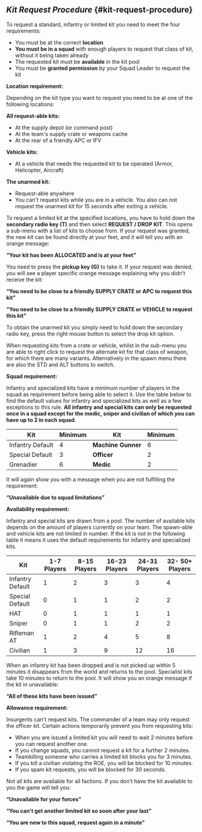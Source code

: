 ## _Kit Request Procedure_ {#kit-request-procedure}

To request a standard, infantry or limited kit you need to meet the four requirements:

*   You must be at the correct **location**
*   **You must be in a squad** with enough players to request that class of kit, without it being taken already
*   The requested kit must be **available** in the kit pool
*   You must be **granted permission** by your Squad Leader to request the kit

**Location requirement:**

Depending on the kit type you want to request you need to be at one of the following locations:

**All request-able kits:**

*   At the supply depot (or command post)
*   At the team&#039;s supply crate or weapons cache
*   At the rear of a friendly APC or IFV

**Vehicle kits:**

*   At a vehicle that needs the requested kit to be operated (Armor, Helicopter, Aircraft)

**The unarmed kit:**

*   Request-able anywhere
*   You can&#039;t request kits while you are in a vehicle. You also can not request the unarmed kit for 15 seconds after exiting a vehicle.

To request a limited kit at the specified locations, you have to hold down the **secondary radio key (T)** and then select **REQUEST / DROP KIT**. This opens a sub-menu with a list of kits to choose from. If your request was granted, the new kit can be found directly at your feet, and it will tell you with an orange message:

**“Your kit has been ALLOCATED and is at your feet”**

You need to press the **pickup key (G)** to take it. If your request was denied, you will see a player specific orange message explaining why you didn’t receive the kit:

**“You need to be close to a friendly SUPPLY CRATE or APC to request this kit”**

**“You need to be close to a friendly SUPPLY CRATE or VEHICLE to request this kit”**

To obtain the unarmed kit you simply need to hold down the secondary radio key, press the right mouse button to select the drop kit option.

When requesting kits from a crate or vehicle, whilst in the sub-menu you are able to right click to request the alternate kit for that class of weapon, for which there are many variants. Alternatively in the spawn menu there are also the STD and ALT buttons to switch.

**Squad requirement:**

Infantry and specialized kits have a minimum number of players in the squad as requirement before being able to select it. Use the table below to find the default values for infantry and specialized kits as well as a few exceptions to this rule. **All infantry and special kits can only be requested once in a squad except for the medic, sniper and civilian of which you can have up to 2 in each squad.**

| Kit | Minimum | Kit | Minimum |
| --- | --- | --- | --- |
| Infantry Default | 4 | **Machine Gunner** | 6 |
| Special Default | 3 | **Officer** | 2 |
| Grenadier | 6 | **Medic** | 2 |

It will again show you with a message when you are not fulfilling the requirement:

**“Unavailable due to squad limitations”**

**Availability requirement:**

Infantry and special kits are drawn from a pool. The number of available kits depends on the amount of players currently on your team. The spawn-able and vehicle kits are not limited in number. If the kit is not in the following table it means it uses the default requirements for infantry and specialized kits.

| Kit | 1-7 Players | 8-15 Players | 16-23 Players | 24-31 Players | 32- 50+ Players |
| --- | --- | --- | --- | --- | --- |
| Infantry Default | 1 | 2 | 3 | 3 | 4 |
| Special Default | 0 | 1 | 1 | 2 | 2 |
| HAT | 0 | 1 | 1 | 1 | 1 |
| Sniper | 0 | 1 | 1 | 2 | 2 |
| Rifleman AT | 1 | 2 | 4 | 5 | 8 |
| Civilian | 1 | 3 | 9 | 12 | 16 |

When an infantry kit has been dropped and is not picked up within 5 minutes it disappears from the world and returns to the pool. Specialist kits take 10 minutes to return to the pool. It will show you an orange message if the kit in unavailable:

**“All of these kits have been issued”**

**Allowance requirement:**

Insurgents can&#039;t request kits. The commander of a team may only request the officer kit. Certain actions temporarily prevent you from requesting kits:

*   When you are issued a limited kit you will need to wait 2 minutes before you can request another one.
*   If you change squads, you cannot request a kit for a further 2 minutes.
*   Teamkilling someone who carries a limited kit blocks you for 3 minutes.
*   If you kill a civilian violating the ROE, you will be blocked for 10 minutes.
*   If you spam kit requests, you will be blocked for 30 seconds.

Not all kits are available for all factions. If you don’t have the kit available to you the game will tell you:

**“Unavailable for your forces”**

**“You can&#039;t get another limited kit so soon after your last”**

**“You are new to this squad, request again in a minute”**